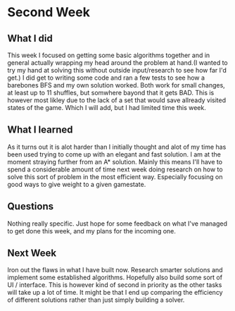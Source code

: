 # Second Week

## What I did

This week I focused on getting some basic algorithms together and in general actually
wrapping my head around the problem at hand.(I wanted to try my hand at solving this without outside input/research to see how far I'd get.) I did get to writing some code and ran a few tests to see how a barebones BFS and
my own solution worked. Both work for small changes, at least up to 11 shuffles, but somwhere bayond that it gets BAD. This is however 
most likley due to the lack of a set that would save allready visited states of the game. Which I will add, but I had limited time this week.


## What I learned

As it turns out it is alot harder than I initially thought and alot
of my time has been used trying to come up with an elegant and fast solution.
I am at the moment straying further from an A* solution. 
Mainly this means I'll have to spend a considerable amount of time next week
doing research on how to solve this sort of problem in the most efficient way. Especially focusing on good
ways to give weight to a given gamestate.

## Questions

Nothing really specific. Just hope for some feedback on what I've managed to get done this week, and my plans for the incoming one.

## Next Week

Iron out the flaws in what I have built now. Research smarter solutions and implement some established algorithms. Hopefully also build some sort of
UI / interface. This is however kind of second in priority as the other tasks will take up a lot of time. It might be that I end up comparing the efficiency of different solutions rather than just 
simply building a solver.
